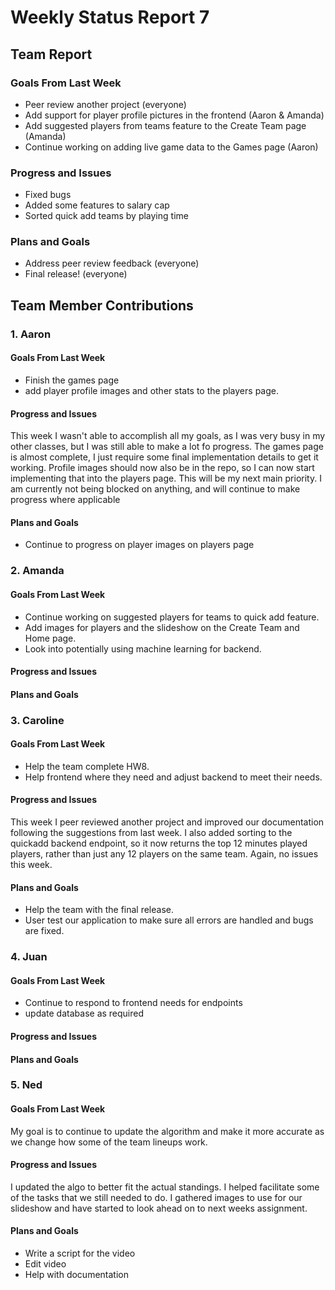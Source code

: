 # Weekly Status Report 7

## Team Report
### Goals From Last Week
- Peer review another project (everyone)
- Add support for player profile pictures in the frontend (Aaron & Amanda)
- Add suggested players from teams feature to the Create Team page (Amanda)
- Continue working on adding live game data to the Games page (Aaron)

### Progress and Issues
- Fixed bugs
- Added some features to salary cap
- Sorted quick add teams by playing time

### Plans and Goals
- Address peer review feedback (everyone)
- Final release! (everyone)

## Team Member Contributions
### 1. Aaron
#### Goals From Last Week
- Finish the games page
- add player profile images and other stats to the players page.

#### Progress and Issues
This week I wasn't able to accomplish all my goals, as I was very busy in my other classes, but I was still able to make a lot fo progress. The games page is almost complete, I just require some final implementation details to get it working. Profile images should now also be in the repo, so I can now start implementing that into the players page. This will be my next main priority. I am currently not being blocked on anything, and will continue to make progress where applicable

#### Plans and Goals
- Continue to progress on player images on players page

### 2. Amanda
#### Goals From Last Week
- Continue working on suggested players for teams to quick add feature.
- Add images for players and the slideshow on the Create Team and Home page.
- Look into potentially using machine learning for backend.

#### Progress and Issues


#### Plans and Goals


### 3. Caroline
#### Goals From Last Week
- Help the team complete HW8.
- Help frontend where they need and adjust backend to meet their needs.

#### Progress and Issues
This week I peer reviewed another project and improved our documentation following the suggestions from last week. I also added sorting to the quickadd backend endpoint, so it now returns the top 12 minutes played players, rather than just any 12 players on the same team. Again, no issues this week.

#### Plans and Goals
- Help the team with the final release.
- User test our application to make sure all errors are handled and bugs are fixed.


### 4. Juan
#### Goals From Last Week
- Continue to respond to frontend needs for endpoints
- update database as required

#### Progress and Issues


#### Plans and Goals


### 5. Ned
#### Goals From Last Week
My goal is to continue to update the algorithm and make it more accurate as we change how some of the team lineups work.

#### Progress and Issues
I updated the algo to better fit the actual standings. I helped facilitate some of the tasks that we still needed to do. I gathered images
to use for our slideshow and have started to look ahead on to next weeks assignment.


#### Plans and Goals
- Write a script for the video
- Edit video
- Help with documentation
